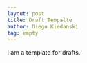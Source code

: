 ```yaml
---
layout: post
title: Draft Tempalte
author: Diego Kiedanski
tag: empty
---
```


I am a template for drafts.
